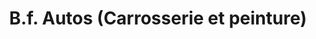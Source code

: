 ---
title: "B.f. Autos (Carrosserie et peinture)"
url: /grenoble/b-f-autos-carrosserie-et-peinture/
shop: réparation de voitures
---